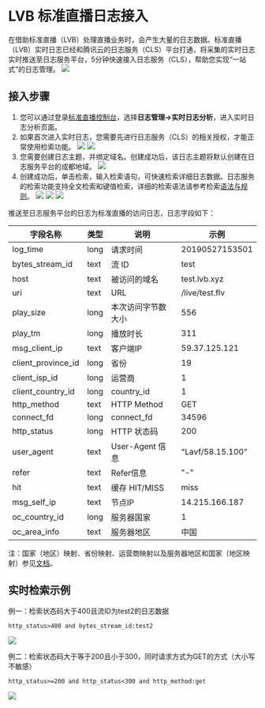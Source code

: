 # LVB 标准直播日志接入

在借助标准直播（LVB）处理直播业务时，会产生大量的日志数据。标准直播（LVB）实时日志已经和腾讯云的日志服务（CLS）平台打通，将采集的实时日志实时推送至日志服务平台，5分钟快速接入日志服务（CLS），帮助您实现“一站式”的日志管理。
![](https://main.qcloudimg.com/raw/5d8310deca5c97cd7225a297425c6089.png)

## 接入步骤

1. 您可以通过登录[标准直播控制台](https://console.cloud.tencent.com/live)，选择**日志管理->实时日志分析**，进入实时日志分析页面。
2. 如果首次进入实时日志，您需要先进行日志服务（CLS）的相关授权，才能正常使用检索功能。
   ![](https://main.qcloudimg.com/raw/eba038a70504cd72d9afc7f39ef47740.png)
   ![](https://main.qcloudimg.com/raw/cd2a082da92b046a1e8a924b55713497.png)
3. 您需要创建日志主题，并绑定域名。创建成功后，该日志主题将默认创建在日志服务平台的成都地域。
   ![](https://main.qcloudimg.com/raw/7289f0c1bb3b2dbbf8cafc0ff80c9054.png)
4. 创建成功后，单击检索，输入检索语句，可快速检索详细日志数据。日志服务的检索功能支持全文检索和键值检索，详细的检索语法请参考检索[语法与规则](https://cloud.tencent.com/document/product/614/16982)。
   ![](https://main.qcloudimg.com/raw/34d32de296751a997760d365759c2405.png)
   ![](https://main.qcloudimg.com/raw/f121488107009b5103704f23f6b8a553.png)
   ![](https://main.qcloudimg.com/raw/216d6944dda355549e068438408575f5.png)

推送至日志服务平台的日志为标准直播的访问日志，日志字段如下：

| 字段名称           | 类型 | 说明               | 示例             |
| ------------------ | ---- | ------------------ | ---------------- |
| log_time           | long | 请求时间           | 20190527153501   |
| bytes_stream_id    | text | 流 ID              | test             |
| host               | text | 被访问的域名       | test.lvb.xyz     |
| uri                | text | URL                | /live/test.flv   |
| play_size          | long | 本次访问字节数大小 | 556              |
| play_tm            | long | 播放时长           | 311              |
| msg_client_ip      | text | 客户端IP           | 59.37.125.121    |
| client_province_id | long | 省份               | 19               |
| client_isp_id      | long | 运营商             | 1                |
| client_country_id  | long | country_id         | 1                |
| http_method        | text | HTTP Method        | GET              |
| connect_fd         | long | connect_fd         | 34596            |
| http_status        | long | HTTP 状态码        | 200              |
| user_agent         | text | User-Agent 信息    | "Lavf/58.15.100" |
| refer              | text | Refer信息          | "-"              |
| hit                | text | 缓存 HIT/MISS      | miss             |
| msg_self_ip        | text | 节点IP             | 14.215.166.187   |
| oc_country_id      | long | 服务器国家         | 1                |
| oc_area_info       | text | 服务器地区         | 中国             |

注：国家（地区）映射、省份映射、运营商映射以及服务器地区和国家（地区映射）参见[文档](https://cloud.tencent.com/document/product/267/33998)。

## 实时检索示例

例一：检索状态码大于400且流ID为test2的日志数据

```
http_status>400 and bytes_stream_id:test2
```

![](https://main.qcloudimg.com/raw/370c254f7f0462c5568f1091cc990888.png)

例二：检索状态码大于等于200且小于300，同时请求方式为GET的方式（大小写不敏感）

```
http_status>=200 and http_status<300 and http_method:get
```

![](https://main.qcloudimg.com/raw/a674df1bdde1c72fc7c3f5d51832c25b.png)
